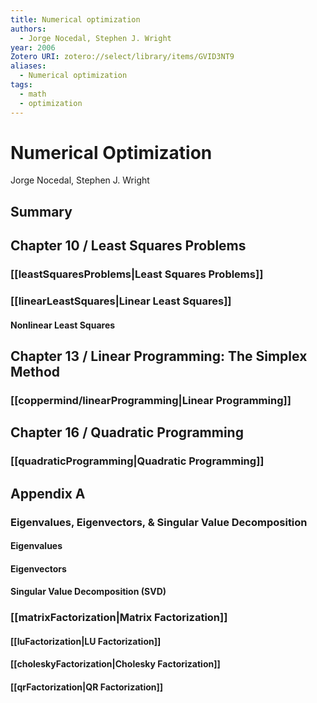 ```yaml
---
title: Numerical optimization
authors:
  - Jorge Nocedal, Stephen J. Wright
year: 2006
Zotero URI: zotero://select/library/items/GVID3NT9
aliases:
  - Numerical optimization
tags:
  - math
  - optimization
---
```


# Numerical Optimization
Jorge Nocedal, Stephen J. Wright

## Summary

## Chapter 10 / Least Squares Problems
### [[leastSquaresProblems|Least Squares Problems]]
### [[linearLeastSquares|Linear Least Squares]]
#### Nonlinear Least Squares


## Chapter 13 / Linear Programming: The Simplex Method
### [[coppermind/linearProgramming|Linear Programming]]

## Chapter 16 / Quadratic Programming
### [[quadraticProgramming|Quadratic Programming]]

## Appendix A
### Eigenvalues, Eigenvectors, & Singular Value Decomposition
#### Eigenvalues
#### Eigenvectors
#### Singular Value Decomposition (SVD)

### [[matrixFactorization|Matrix Factorization]]
####  [[luFactorization|LU Factorization]]
#### [[choleskyFactorization|Cholesky Factorization]]
#### [[qrFactorization|QR Factorization]]
